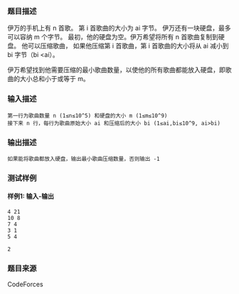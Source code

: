 ### 题目描述

伊万的手机上有 n 首歌。 第 i 首歌曲的大小为 ai 字节。 伊万还有一块硬盘，最多可以容纳 m 个字节。 最初，他的硬盘为空。伊万希望将所有 n 首歌曲复制到硬盘。 他可以压缩歌曲， 如果他压缩第 i 首歌曲，第 i 首歌曲的大小将从 ai 减小到 bi 字节（bi <ai）。

伊万希望找到他需要压缩的最小歌曲数量，以使他的所有歌曲都能放入硬盘，即歌曲的大小总和小于或等于 m。

### 输入描述

```
第一行为歌曲数量 n (1≤n≤10^5) 和硬盘的大小 m (1≤m≤10^9)
接下来 n 行，每行为歌曲原始大小 ai 和压缩后的大小 bi (1≤ai,bi≤10^9, ai>bi) 
```

### 输出描述

```
如果能将歌曲都放入硬盘，输出最小歌曲压缩数量，否则输出 -1
```

### 测试样例

#### 样例1: 输入-输出

```
4 21
10 8
7 4
3 1
5 4
```

```
2
```

### 题目来源

CodeForces
